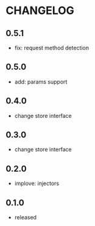 # CHANGELOG

## 0.5.1

- fix: request method detection

## 0.5.0

- add: params support

## 0.4.0

- change store interface

## 0.3.0

- change store interface

## 0.2.0

- implove: injectors

## 0.1.0

- released
